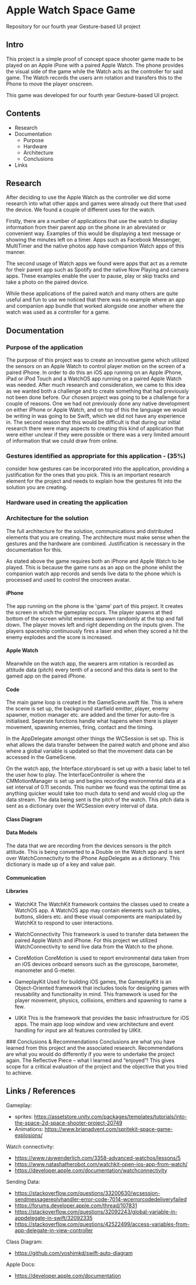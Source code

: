 # Apple Watch Space Game
Repository for our fourth year Gesture-based UI project

## Intro
This project is a simple proof of concept space shooter game made to be played on an Apple iPone with a paired Apple Watch.  The phone provides the visual side of the game while the Watch acts as the controller for said game.  The Watch records the users arm rotation and transfers this to the Phone to move the player onscreen.

This game was developed for our fourth year Gesture-based UI project.

## Contents
- Research
- Documentation
  - Purpose
  - Hardware
  - Architecture
  - Conclusions
- Links

## Research
After deciding to use the Apple Watch as the controller we did some research into what other apps and games were already out there that used the device.  We found a couple of different uses for the watch.

Firstly, there are a number of applications that use the watch to display information from their parent app on the phone in an abreviated or convenient way.  Examples of this would be displaying a text message or showing the minutes left on a timer.  Apps such as Facebook Messenger, MultiTimer and the native photos app have companion Watch apps of this manner.

The second usage of Watch apps we found were apps that act as a remote for their parent app such as Spotify and the native Now Playing and camera apps. These examples enable the user to pause, play or skip tracks and take a photo on the paired device.

While these applications of the paired watch and many others are quite useful and fun to use we noticed that there was no example where an app and companion app bundle that worked alongside one another where the watch was used as a controller for a game.

## Documentation
### Purpose of the application
The purpose of this project was to create an innovative game which utilized the sensors on an Apple Watch to control player motion on the screen of a paired iPhone.  In order to do this an iOS app running on an Apple iPhone, iPad or iPod Touch and a WatchOS app running on a paired Apple Watch was needed.  After much research and consideration, we came to this idea as we wanted both a challenge and to create something that had previously not been done before.
Our chosen project was going to be a challenge for a couple of reasons.  One we had not previously done any native development on either iPhone or Apple Watch, and on top of this the language we would be writing in was going to be Swift, which we did not have any experience in.  The second reason that this would be difficult is that during our initial research there were many aspects to creating this kind of application that were either unclear if they were possible or there was a very limited amount of information that we could draw from online.

### Gestures identified as appropriate for this application - (35%)
consider how gestures can be incorporated into the application, providing a justification for the ones that you pick. This is an important research element for the project and needs to explain how the gestures fit into the solution you are creating.

### Hardware used in creating the application

### Architecture for the solution
The full architecture for the solution, communications and distributed elements that you are creating. The architecture must make sense when the gestures and the hardware are combined. Justification is necessary in the documentation for this.

As stated above the game requires both an iPhone and Apple Watch to be played.  This is because the game runs as an app on the phone whilst the companion watch app records and sends live data to the phone which is processed and used to control the onscreen avatar.

#### iPhone
The app running on the phone is the 'game' part of this project.  It creates the screen in which the gameplay occurs.  The player spawns at thed bottom of the screen whilst enemies spawwn randomly at the top and fall down. The player moves left and right depending on the inputs given.  The players spaceship continuously fires a laser and when they scored a hit the enemy explodes and the score is increased.

#### Apple Watch
Meanwhile on the watch app, the wearers arm rotation is recorded as attitude data (pitch) every tenth of a second and this data is sent to the gamed app on the paired iPhone.

#### Code
The main game loop is created in the GameScene.swift file.  This is where the scene is set up, the background starfield emitter, player, enemy spawner, motion manager etc. are added and the timer for auto-fire is initialised.  Seperate functions handle what hapens when there is player movement, spawning enemies, firing, contact and the timing.

In the AppDelegate amongst other things the WCSession is set up.  This is what allows the data transfer between the paired watch and phone and also where a global variable is updated so that the movement data can be accessed in the GameScene.

On the watch app, the Interface.storyboard is set up with a basic label to tell the user how to play.  The InterfaceController is where the CMMotionManager is set up and begins recording environmental data at a set interval of 0.11 seconds.  This number we found was the optimal time as anything quicker would take too much data to send and would clog up the data stream.  The data being sent is the pitch of the watch.  This pitch data is sent as a dictionary over the WCSession every interval of data.

#### Class Diagram

 
#### Data Models
The data that we are recording from the devices sensors is the pitch attitude.  This is being converted to a Double on the Watch app and is sent over WatchConnectivity to the iPhone AppDelegate as a dictionary.  This dictionary is made up of a key and value pair.

#### Communication

#### Libraries
-	WatchKit
The WatchKit framework contains the classes used to create a WatchOS app.  A WatchOS app may contain elements such as tables, buttons, sliders etc. and these visual components are manipulated by WatchKit to respond to user interactions.

-	WatchConnectivity
This framework is used to transfer data between the paired Apple Watch and iPhone.  For this project we utilized WatchConnectivity to send live data from the Watch to the phone.

-	CoreMotion
CoreMotion is used to report environmental data taken from an iOS devices onboard sensors such as the gyroscope, barometer, manometer and G-meter.  

-	GameplayKit
Used for building iOS games, the GameplayKit is an Object-Oriented framework that includes tools for designing games with reusability and functionality in mind.  This framework is used for the player movement, physics, collisions, emitters and spawning to name a few.

-	UIKit
This is the framework that provides the basic infrastructure for iOS apps.  The main app loop window and view architecture and event handling for input are all features controlled by UIKit.

### Conclusions & Recommendations
Conclusions are what you have learned from this project and the associated research. Recommendations are what you would do differently if you were to undertake the project again. The Reflective Piece – what I learned and “enjoyed”! This gives scope for a critical evaluation of the project and the objective that you tried to achieve.

## Links / References
Gameplay:
- sprites: https://assetstore.unity.com/packages/templates/tutorials/into-the-space-2d-space-shooter-project-20749
- Animations: https://www.brianadvent.com/spritekit-space-game-explosions/

Watch connectivity:
- https://www.raywenderlich.com/3358-advanced-watchos/lessons/5
- https://www.natashatherobot.com/watchkit-open-ios-app-from-watch/
- https://developer.apple.com/documentation/watchconnectivity

Sending Data:
- https://stackoverflow.com/questions/33200630/wcsession-sendmessagereplyhandler-error-code-7014-wcerrorcodedeliveryfailed
- https://forums.developer.apple.com/thread/107831
- https://stackoverflow.com/questions/32092243/global-variable-in-appdelegate-in-swift/32092335
- https://stackoverflow.com/questions/42522499/access-variables-from-app-delegate-in-view-controller

Class Diagram:
- https://github.com/yoshimkd/swift-auto-diagram

Apple Docs:
- https://developer.apple.com/documentation
